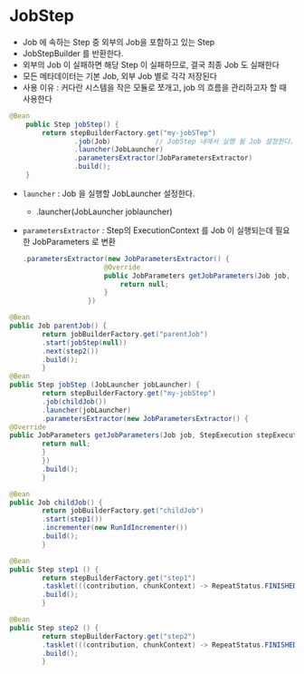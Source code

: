 # JobStep

- Job 에 속하는 Step 중 외부의 Job을 포함하고 있는 Step
- JobStepBuilder 를 반환한다.
- 외부의 Job 이 실패하면 해당 Step 이 실패하므로, 결국 최종 Job 도 실패한다
- 모든 메타데이터는 기본 Job, 외부 Job 별로 각각 저장된다
- 사용 이유 : 커다란 시스템을 작은 모듈로 쪼개고, job 의 흐름을 관리하고자 할 때 사용한다

```java
@Bean
    public Step jobStep() {
        return stepBuilderFactory.get("my-jobSTep")
                .job(Job)           // JobStep 내에서 실행 될 Job 설정한다. JobStepBuilder 반환
                .launcher(JobLauncher) 
                .parametersExtractor(JobParametersExtractor)    
                .build();
    }
```

- `launcher` : Job 을 실행할 JobLauncher 설정한다.
    - .launcher(JobLauncher joblauncher)
- `parametersExtractor` : Step의 ExecutionContext 를 Job 이 실행되는데 필요한 JobParameters 로 변환

    ```java
    .parametersExtractor(new JobParametersExtractor() {
                        @Override
                        public JobParameters getJobParameters(Job job, StepExecution stepExecution) {
                            return null;
                        }
                    })
    ```


```java
@Bean
public Job parentJob() {
        return jobBuilderFactory.get("parentJob")
        .start(jobStep(null))
        .next(step2())
        .build();
        }
@Bean
public Step jobStep (JobLauncher jobLauncher) {
        return stepBuilderFactory.get("my-jobStep")
        .job(childJob())
        .launcher(jobLauncher)
        .parametersExtractor(new JobParametersExtractor() {
@Override
public JobParameters getJobParameters(Job job, StepExecution stepExecution) {
        return null;
        }
        })
        .build();
        }

@Bean
public Job childJob() {
        return jobBuilderFactory.get("childJob")
        .start(step1())
        .incrementer(new RunIdIncrementer())
        .build();
        }

@Bean
public Step step1 () {
        return stepBuilderFactory.get("step1")
        .tasklet(((contribution, chunkContext) -> RepeatStatus.FINISHED))
        .build();
        }

@Bean
public Step step2 () {
        return stepBuilderFactory.get("step2")
        .tasklet(((contribution, chunkContext) -> RepeatStatus.FINISHED))
        .build();
        }
```